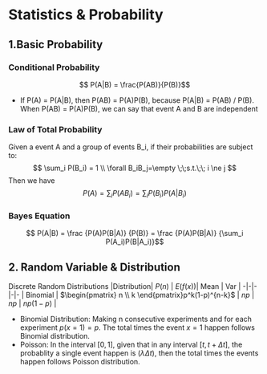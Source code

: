 <script type="text/javascript" src="https://cdn.mathjax.org/mathjax/latest/MathJax.js?config=TeX-AMS_HTML"></script>

# Statistics & Probability
## 1.Basic Probability

### Conditional Probability
$$ P(A|B) = \frac{P(AB)}{P(B)}$$

- If P(A) = P(A|B), then P(AB) = P(A)P(B), because P(A|B) = P(AB) / P(B). When P(AB) = P(A)P(B), we can say that event A and B are independent

### Law of Total Probability
Given a event A and a group of events B_i, if their probabilities are subject to:
$$	\sum_i P(B_i) = 1 \\ \forall B_iB_j=\empty \;\;s.t.\;\; i \ne j $$ 
Then we have 
$$ P(A) = \sum_i P(AB_i) = \sum_iP(B_i)P(A|B_i)$$

### Bayes Equation
$$ P(A|B) = \frac {P(A)P(B|A)} {P(B)} = \frac {P(A)P(B|A)} {\sum_i P(A_i)P(B|A_i)}$$

## 2. Random Variable & Distribution
Discrete Random Distributions
|Distribution| $P(n)$ | $E(f(x))$| Mean | Var | 
-|-|-|-|-
| Binomial | $\begin{pmatrix} n \\ k \end{pmatrix}p^k(1-p)^{n-k}$ | $np$ | $np$ | $np(1-p)$ 
| 

- Binomial Distribution: Making n consecutive experiments and for each experiment $p(x=1)=p$. The total times the event $x=1$ happen follows Binomial distribution.
- Poisson: In the interval $[0, 1]$, given that in any interval $[t, t+\Delta t]$, the probablity a single event happen is $(\lambda\Delta t)$, then the total times the events happen follows Poisson distribution.
<!--stackedit_data:
eyJoaXN0b3J5IjpbMTIyNDQxNzcyMCwtMTQ1Mzk5OTc0NCwxMj
k4MTAxOTI0LDExNTY3NzU3MDYsMjA2MjI5MzA2OSwzMjc5NTI4
NzUsLTE0MTIzNDYyOTQsLTE2NjM1NzE5OTQsMjQ3MzgyNjU3LC
00NjAxOTkwNDIsMTc3MDU5MzA1LC0xMzM1MzAwOTg0XX0=
-->